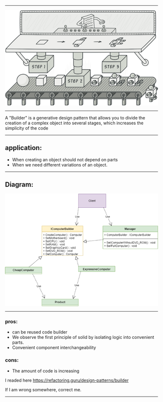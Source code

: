 ***

![Main](ImgForReadme/builder.png)

***

A "Builder" is a generative design pattern that allows you to divide the creation of a complex object into several stages, which increases the simplicity of the code

---

## application:

- When creating an object should not depend on parts
- When we need different variations of an object.
---

## Diagram:

![Uml](ImgForReadme/UML.png)

---

### pros:

- can be reused code builder
- We observe the first principle of solid by isolating logic into convenient parts.
- Convenient component interchangeability

### cons:

- The amount of code is increasing

I readed here https://refactoring.guru/design-patterns/builder

If I am wrong somewhere, correct me.
___